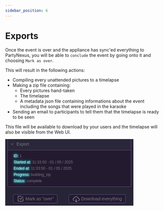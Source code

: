 ```yaml
---
sidebar_position: 6
---
```


# Exports

Once the event is over and the appliance has sync'ed everything to PartyNexus, you will be able to `conclude` the event by going onto it and choosing `Mark as over`.

This will result in the following actions:
- Compiling every unattended pictures to a timelapse
- Making a zip file containing:
    - Every pictures hand-taken
    - The timelapse
    - A metadata json file containing informations about the event including the songs that were played in the karaoke
- Sending an email to participants to tell them that the timelapse is ready to be seen

This file will be available to download by your users and the timelapse will also be visible from the Web UI.

![Export section of an event](pictures/export_event.webp)